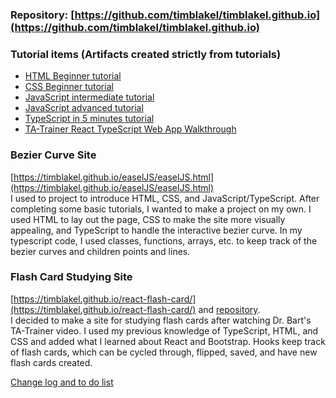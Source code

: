 ### Repository: [https://github.com/timblakel/timblakel.github.io](https://github.com/timblakel/timblakel.github.io)

### Tutorial items (Artifacts created strictly from tutorials) 
- [HTML Beginner tutorial](https://timblakel.github.io/tutorial/beginnerHTML/)  
- [CSS Beginner tutorial](https://timblakel.github.io/tutorial/beginnerCSS/)  
- [JavaScript intermediate tutorial](https://timblakel.github.io/tutorial/intermediateJS/)  
- [JavaScript advanced tutorial](https://timblakel.github.io/tutorial/advancedJS/)  
- [TypeScript in 5 minutes tutorial](https://timblakel.github.io/tutorial/typeScript5min/)  
- [TA-Trainer React TypeScript Web App Walkthrough](https://timblakel.github.io/tutorial/reactTA-Trainer/)
  
### Bezier Curve Site  
[https://timblakel.github.io/easelJS/easelJS.html](https://timblakel.github.io/easelJS/easelJS.html)  
I used to project to introduce HTML, CSS, and JavaScript/TypeScript. 
After completing some basic tutorials, I wanted to make a project on my own.
I used HTML to lay out the page, CSS to make the site more visually appealing, and TypeScript to handle the interactive bezier curve.
In my typescript code, I used classes, functions, arrays, etc. to keep track of the bezier curves and children points and lines.  
  
### Flash Card Studying Site
[https://timblakel.github.io/react-flash-card/](https://timblakel.github.io/react-flash-card/) and [repository](https://github.com/timblakel/react-flash-card.git).  
I decided to make a site for studying flash cards after watching Dr. Bart's TA-Trainer video. I used my previous knowledge of TypeScript, HTML, and CSS and added what I learned about React and Bootstrap. Hooks keep track of flash cards, which can be cycled through, flipped, saved, and have new flash cards created.   

    
[Change log and to do list](https://timblakel.github.io/changelogToDo/)
  


